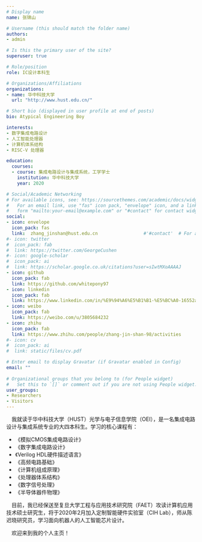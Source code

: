 ```yaml
---
# Display name
name: 张锦山

# Username (this should match the folder name)
authors:
- admin

# Is this the primary user of the site?
superuser: true

# Role/position
role: IC设计本科生

# Organizations/Affiliations
organizations:
- name: 华中科技大学
  url: "http://www.hust.edu.cn/"

# Short bio (displayed in user profile at end of posts)
bio: Atypical Engineering Boy

interests:
- 数字集成电路设计
- 人工智能处理器
- 计算机体系结构
- RISC-V 处理器

education:
  courses:
  - course: 集成电路设计与集成系统，工学学士
    institution: 华中科技大学
    year: 2020

# Social/Academic Networking
# For available icons, see: https://sourcethemes.com/academic/docs/widgets/#icons
#   For an email link, use "fas" icon pack, "envelope" icon, and a link in the
#   form "mailto:your-email@example.com" or "#contact" for contact widget.
social:
- icon: envelope
  icon_pack: fas
  link:  zhang_jinshan@hust.edu.cn                 #'#contact'  # For a direct email link, use "mailto:test@example.org".
#- icon: twitter
#  icon_pack: fab
#  link: https://twitter.com/GeorgeCushen
#- icon: google-scholar
#  icon_pack: ai
#  link: https://scholar.google.co.uk/citations?user=sIwtMXoAAAAJ
- icon: github
  icon_pack: fab
  link: https://github.com/whitepony97 
- icon: linkedin
  icon_pack: fab
  link: https://www.linkedin.com/in/%E9%94%A6%E5%B1%B1-%E5%BC%A0-16552a18b/
- icon: weibo
  icon_pack: fab
  link: https://weibo.com/u/3805684232
- icon: zhihu
  icon_pack: fab
  link: https://www.zhihu.com/people/zhang-jin-shan-98/activities
#- icon: cv
#  icon_pack: ai
#  link: static/files/cv.pdf

# Enter email to display Gravatar (if Gravatar enabled in Config)
email: ""
  
# Organizational groups that you belong to (for People widget)
#   Set this to `[]` or comment out if you are not using People widget.  
user_groups:
- Researchers
- Visitors
---
```


&emsp;我就读于华中科技大学（HUST）光学与电子信息学院（OEI），是一名集成电路设计与集成系统专业的大四本科生。学习的核心课程有：
- 《模拟CMOS集成电路设计》
- 《数字集成电路设计》
- 《Verilog HDL硬件描述语言》
- 《高频电路基础》
- 《计算机组成原理》
- 《处理器体系结构》
- 《数字信号处理》
- 《半导体器件物理》

&emsp;目前，我已经保送至复旦大学工程与应用技术研究院（FAET）攻读计算机应用技术硕士研究生，将于2020年2月加入定制智能硬件实验室（CIH Lab），师从陈迟晓研究员，学习面向机器人的人工智能芯片设计。

&emsp;欢迎来到我的个人主页！
